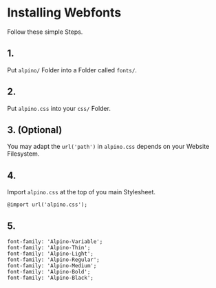 # Installing Webfonts
Follow these simple Steps.

## 1.
Put `alpino/` Folder into a Folder called `fonts/`.

## 2.
Put `alpino.css` into your `css/` Folder.

## 3. (Optional)
You may adapt the `url('path')` in `alpino.css` depends on your Website Filesystem.

## 4.
Import `alpino.css` at the top of you main Stylesheet.

```
@import url('alpino.css');
```

## 5.


```
font-family: 'Alpino-Variable';
font-family: 'Alpino-Thin';
font-family: 'Alpino-Light';
font-family: 'Alpino-Regular';
font-family: 'Alpino-Medium';
font-family: 'Alpino-Bold';
font-family: 'Alpino-Black';
```

